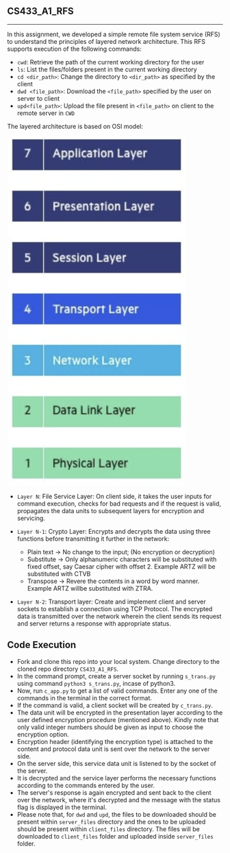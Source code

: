 ## CS433_A1_RFS
----

In this assignment, we developed a simple remote file system service (RFS) to understand the principles of layered network architecture. This RFS supports execution of the following commands:

* ``cwd``: Retrieve the path of the current working directory for the user
* ``ls``: List the files/folders present in the current working directory
* ``cd <dir_path>``: Change the directory to ``<dir_path>`` as specified by the client
* ``dwd <file_path>``: Download the ``<file_path>`` specified by the user on server to client
* ``upd<file_path>``: Upload the file present in ``<file_path>`` on client to the remote server in ``CWD``

The layered architecture is based on OSI model:

![alt text](images/OSI.png?raw=true)

* ``Layer N``: File Service Layer: On client side, it takes the user inputs for command execution, checks for bad requests and if the request is valid, propagates the data units to subsequent layers for encryption and servicing.

* ``Layer N-1``: Crypto Layer: Encrypts and decrypts the data using three functions before transmitting it further in the network:

  * Plain text → No change to the input; (No encryption or decryption)
  * Substitute → Only alphanumeric characters will be substituted with fixed offset, say Caesar cipher with offset 2. Example ARTZ will be substituted with CTVB
  * Transpose → Revere the contents in a word by word manner. Example ARTZ willbe substituted with ZTRA.

* ``Layer N-2``: Transport layer: Create and implement client and server sockets to establish a connection using TCP Protocol. The encrypted data is transmitted over the network wherein the client sends its request and server returns a response with appropriate status.

Code Execution
--------------------

* Fork and clone this repo into your local system. Change directory to the cloned repo directory ``CS433_A1_RFS``.
* In the command prompt, create a server socket by running ``s_trans.py`` using command ``python3 s_trans.py``, incase of python3. 
* Now, run ``c_app.py`` to get a list of valid commands. Enter any one of the commands in the terminal in the correct format.
* If the command is valid, a client socket will be created by ``c_trans.py``. 
* The data unit will be encrypted in the presentation layer according to the user defined encryption procedure (mentioned above). Kindly note that only valid integer numbers should be given as input to choose the encryption option.
* Encryption header (identifying the encryption type) is attached to the content and protocol data unit is sent over the network to the server side.
* On the server side, this service data unit is listened to by the socket of the server.
* It is decrypted and the service layer performs the necessary functions according to the commands entered by the user.
* The server's response is again encrypted and sent back to the client over the network, where it's decrypted and the message with the status flag is displayed in the terminal.
* Please note that, for ``dwd`` and ``upd``, the files to be downloaded should be present within ``server_files`` directory and the ones to be uploaded should be present within ``client_files`` directory. The files will be downloaded to ``client_files`` folder and uploaded inside ``server_files`` folder.
